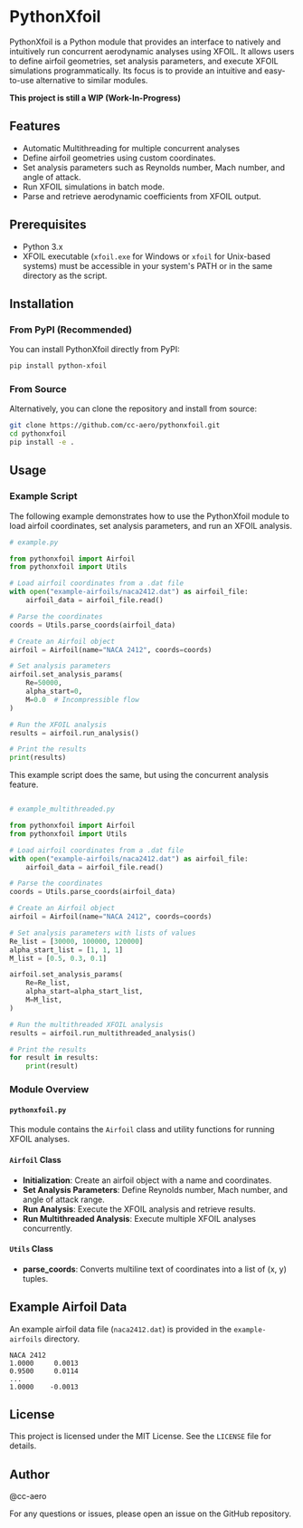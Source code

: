 # PythonXfoil

PythonXfoil is a Python module that provides an interface to natively and intuitively run concurrent aerodynamic analyses using XFOIL. It allows users to define airfoil geometries, set analysis parameters, and execute XFOIL simulations programmatically.
Its focus is to provide an intuitive and easy-to-use alternative to similar modules.

**This project is still a WIP (Work-In-Progress)**

## Features

- Automatic Multithreading for multiple concurrent analyses
- Define airfoil geometries using custom coordinates.
- Set analysis parameters such as Reynolds number, Mach number, and angle of attack.
- Run XFOIL simulations in batch mode.
- Parse and retrieve aerodynamic coefficients from XFOIL output.

## Prerequisites

- Python 3.x
- XFOIL executable (`xfoil.exe` for Windows or `xfoil` for Unix-based systems) must be accessible in your system's PATH or in the same directory as the script.

## Installation

### From PyPI (Recommended)

You can install PythonXfoil directly from PyPI:

```sh
pip install python-xfoil
```

### From Source

Alternatively, you can clone the repository and install from source:

```sh
git clone https://github.com/cc-aero/pythonxfoil.git
cd pythonxfoil
pip install -e .
```

## Usage

### Example Script

The following example demonstrates how to use the PythonXfoil module to load airfoil coordinates, set analysis parameters, and run an XFOIL analysis.

```python
# example.py

from pythonxfoil import Airfoil
from pythonxfoil import Utils

# Load airfoil coordinates from a .dat file
with open("example-airfoils/naca2412.dat") as airfoil_file:
    airfoil_data = airfoil_file.read()

# Parse the coordinates
coords = Utils.parse_coords(airfoil_data)

# Create an Airfoil object
airfoil = Airfoil(name="NACA 2412", coords=coords)

# Set analysis parameters
airfoil.set_analysis_params(
    Re=50000,
    alpha_start=0,
    M=0.0  # Incompressible flow
)

# Run the XFOIL analysis
results = airfoil.run_analysis()

# Print the results
print(results)
```
This example script does the same, but using the concurrent analysis feature.
```python

# example_multithreaded.py

from pythonxfoil import Airfoil
from pythonxfoil import Utils

# Load airfoil coordinates from a .dat file
with open("example-airfoils/naca2412.dat") as airfoil_file:
    airfoil_data = airfoil_file.read()

# Parse the coordinates
coords = Utils.parse_coords(airfoil_data)

# Create an Airfoil object
airfoil = Airfoil(name="NACA 2412", coords=coords)

# Set analysis parameters with lists of values
Re_list = [30000, 100000, 120000]
alpha_start_list = [1, 1, 1]
M_list = [0.5, 0.3, 0.1]

airfoil.set_analysis_params(
    Re=Re_list,
    alpha_start=alpha_start_list,
    M=M_list,
)

# Run the multithreaded XFOIL analysis
results = airfoil.run_multithreaded_analysis()

# Print the results
for result in results:
    print(result)
```
### Module Overview

#### `pythonxfoil.py`

This module contains the `Airfoil` class and utility functions for running XFOIL analyses.

#### `Airfoil` Class

- **Initialization**: Create an airfoil object with a name and coordinates.
- **Set Analysis Parameters**: Define Reynolds number, Mach number, and angle of attack range.
- **Run Analysis**: Execute the XFOIL analysis and retrieve results.
- **Run Multithreaded Analysis**: Execute multiple XFOIL analyses concurrently.

#### `Utils` Class

- **parse_coords**: Converts multiline text of coordinates into a list of (x, y) tuples.

## Example Airfoil Data

An example airfoil data file (`naca2412.dat`) is provided in the `example-airfoils` directory.

```plaintext
NACA 2412
1.0000     0.0013
0.9500     0.0114
...
1.0000    -0.0013
```

## License

This project is licensed under the MIT License. See the `LICENSE` file for details.

## Author

@cc-aero

For any questions or issues, please open an issue on the GitHub repository.